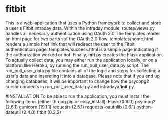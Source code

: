 # fitbit
This is a web-application that uses a Python framework to collect and store a user's Fitbit intraday data. 
Within the intraday module, routes/views.py handles all necesarry authentication using OAuth 2.0
The templates render an html page for two parts sof the OAuth 2.0 flow. templates/home.html renders a simple href link that will redirect 
the user to the Fitbit authentication page. templates/success.html is a simple page indicating if the authorization worked or not.
Finally, __init__.py creates the Flask application.
To actually collect data, you may either run the application locally, or on a platform like Heroku, by running the run_pull_user_data.py
script. The run_pull_user_data.py file contains all of the logic and steps for collecting a user's data and insereting it into a database. 
Please note that if you end up changing databases, it will be important to change how the psycopg2 cursor
connects in run_pull_user_data.py and intradaya/__init__.py.

#INSTALLATION
To be able to run the application, you must install the following items (either throug pip or easy_install):
Flask (0.10.1)
psycopg2 (2.6.1)
gunicorn (19.1.1)
requests (2.5.1)
requests-oauthlib (0.6.1)
python-dateutil (2.4.0)
fitbit (0.2.2)


